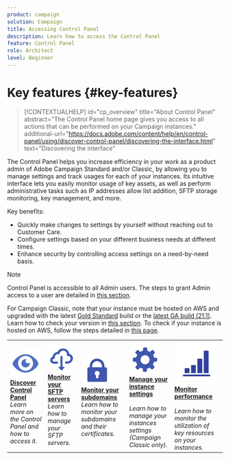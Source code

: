 ```yaml
---
product: campaign
solution: Campaign 
title: Accessing Control Panel
description: Learn how to access the Control Panel
feature: Control Panel
role: Architect
level: Beginner
---
```


# Key features {#key-features}

>[!CONTEXTUALHELP]
>id="cp_overview"
>title="About Control Panel"
>abstract="The Control Panel home page gives you access to all actions that can be performed on your Campaign instances."
>additional-url="https://docs.adobe.com/content/help/en/control-panel/using/discover-control-panel/discovering-the-interface.html" text="Discovering the interface"

The Control Panel helps you increase efficiency in your work as a product admin of Adobe Campaign Standard and/or Classic, by allowing you to manage settings and track usages for each of your instances. Its intuitive interface lets you easily monitor usage of key assets, as well as perform administrative tasks such as IP addresses allow list addition, SFTP storage monitoring, key management, and more.

Key benefits:

* Quickly make changes to settings by yourself without reaching out to Customer Care.
* Configure settings based on your different business needs at different times.
* Enhance security by controlling access settings on a need-by-need basis.

>[!NOTE]
>
>Control Panel is accessible to all Admin users. The steps to grant Admin access to a user are detailed in [this section](https://experienceleague.adobe.com/docs/control-panel/using/discover-control-panel/managing-permissions.html?lang=en#discover-control-panel).
>
>For Campaign Classic, note that your instance must be hosted on AWS and upgraded with the latest [Gold Standard](https://experienceleague.adobe.com/docs/campaign-classic/using/release-notes/gs-release/gs-overview.html) build or the [latest GA build (21.1)](https://experienceleague.adobe.com/docs/campaign-classic/using/release-notes/latest-release.html#release-notes). Learn how to check your version in [this section](https://experienceleague.adobe.com/docs/campaign-classic/using/getting-started/starting-with-adobe-campaign/launching-adobe-campaign.html#getting-your-campaign-version). To check if your instance is hosted on AWS, follow the steps detailed in [this page](../../faq.md).

<table>
<tr>
    <td>
        <a href="../../discover/using/accessing-control-panel.md"><img alt="conditions" src="assets/do-not-localize/discover.png"/></a>
        <div><a href="../../discover/using/accessing-control-panel.md"><strong>Discover Control Panel</strong></a></div>
        <em>Learn more on the Control Panel and how to access it.</em>
    </td>
    <td>
        <a href="../../sftp/using/about-sftp-management.md"><img alt="conditions" src="assets/do-not-localize/sftp.png"/></a>
        <div><a href="../../sftp/using/about-sftp-management.md"><strong>Monitor your SFTP servers</strong></a></div>
        <em>Learn how to manage your SFTP servers.</em>
    </td>
    <td>
        <a href="../../subdomains-certificates/using/subdomains-branding.md"><img alt="conditions" src="assets/do-not-localize/subdomains.png"/></a>
        <div><a href="../../subdomains-certificates/using/subdomains-branding.md"><strong>Monitor your subdomains</strong></a></div>
        <em>Learn how to monitor your subdomains and their certificates.</em>
    </td>
    <td>
        <a href="../../instances-settings/using/ip-allow-listing-instance-access.md"><img alt="conditions" src="assets/do-not-localize/instance_settings.png"/></a>
        <div><a href="../../instances-settings/using/ip-allow-listing-instance-access.md"><strong>Manage your instance settings</strong></a></div>
        <br/><em>Learn how to manage your instances settings (Campaign Classic only).</em>
    </td>
    <td>
        <a href="../../performance-monitoring/using/about-performance-monitoring.md"><img alt="conditions" src="assets/do-not-localize/monitoring-performance.png"/></a>
        <div><a href="../../performance-monitoring/using/about-performance-monitoring.md"><strong>Monitor performance</strong></a></div>
        <br/><em>Learn how to monitor the utilization of key resources on your instances.</em>
    </td>
</tr>
</table>

